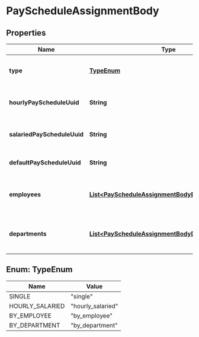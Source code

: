 

# PayScheduleAssignmentBody


## Properties

| Name | Type | Description | Notes |
|------------ | ------------- | ------------- | -------------|
|**type** | [**TypeEnum**](#TypeEnum) | The pay schedule assignment type. |  |
|**hourlyPayScheduleUuid** | **String** | Pay schedule for hourly employees. |  [optional] |
|**salariedPayScheduleUuid** | **String** | Pay schedule for salaried employees. |  [optional] |
|**defaultPayScheduleUuid** | **String** | Default pay schedule for employees. |  [optional] |
|**employees** | [**List&lt;PayScheduleAssignmentBodyEmployeesInner&gt;**](PayScheduleAssignmentBodyEmployeesInner.md) | List of employees and their pay schedules. |  [optional] |
|**departments** | [**List&lt;PayScheduleAssignmentBodyDepartmentsInner&gt;**](PayScheduleAssignmentBodyDepartmentsInner.md) | List of departments and their pay schedules. |  [optional] |



## Enum: TypeEnum

| Name | Value |
|---- | -----|
| SINGLE | &quot;single&quot; |
| HOURLY_SALARIED | &quot;hourly_salaried&quot; |
| BY_EMPLOYEE | &quot;by_employee&quot; |
| BY_DEPARTMENT | &quot;by_department&quot; |



